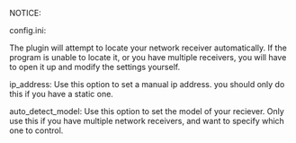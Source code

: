 NOTICE:

config.ini:

The plugin will attempt to locate your network receiver automatically. If the program is unable to locate it, or you have multiple receivers, you will have to open it up and modify the settings yourself.

ip_address: Use this option to set a manual ip address. you should only do this if you have a static one.

auto_detect_model: Use this option to set the model of your reciever. Only use this if you have multiple network receivers, and want to specify which one to control.
